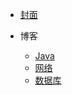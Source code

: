 * [封面](/)

* 博客
  * [Java](docs/Java/README.md)
  * [网络](/docs/网络/README.md)
  * [数据库](/docs/数据库/README.md)